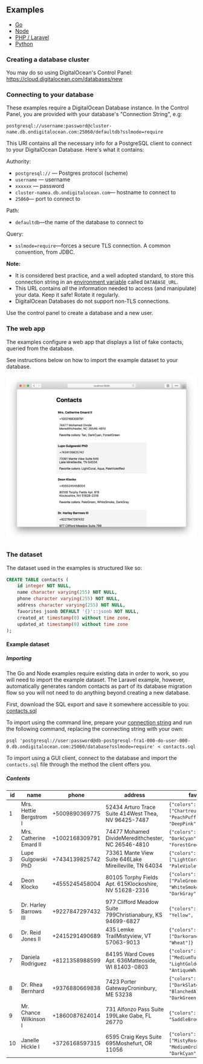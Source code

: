## Examples

* [Go](./go-contacts)
* [Node](./node-contacts)
* [PHP / Laravel](./laravel-contacts)
* [Python](./python-contacts)

### Creating a database cluster

You may do so using DigitalOcean's Control Panel: https://cloud.digitalocean.com/databases/new

### Connecting to your database

These examples require a DigitalOcean Database instance. In the Control Panel, you are provided with your database's "Connection String", e.g:

```
postgresql://username:password@cluster-name.db.ondigitalocean.com:25060/defaultdb?sslmode=require
```

This URI contains all the necessary info for a PostgreSQL client to connect to your DigitalOcean Database. Here's what it contains:

Authority:

* `postgresql://` — Postgres protocol (scheme)
* `username` — username
* `xxxxxx` — password
* `cluster-namea.db.ondigitalocean.com`— hostname to connect to
* `25060`— port to connect to

Path:

* `defaultdb`—the name of the database to connect to

Query:

* `sslmode=require`—forces a secure TLS connection. A common convention, from JDBC. 

**Note:**
- It is considered best practice, and a well adopted standard, to store this connection string in an [environment variable](https://12factor.net/config) called `DATABASE_URL`.
- This URL contains *all* the information needed to access (and manipulate) your data. Keep it safe! Rotate it regularly.
- DigitalOcean Databases do not support non-TLS connections.

Use the control panel to create a database and a new user.

### The web app

The examples configure a web app that displays a list of fake contacts, queried from the database.

See instructions below on how to import the example dataset to your database.

<p align="center">
    <img src="screenshot.png" alt="screenshot of the web app in the examples" width="1010">
</p>

### The dataset

The dataset used in the examples is structured like so:

```sql
CREATE TABLE contacts (
    id integer NOT NULL,
    name character varying(255) NOT NULL,
    phone character varying(255) NOT NULL,
    address character varying(255) NOT NULL,
    favorites jsonb DEFAULT '{}'::jsonb NOT NULL,
    created_at timestamp(0) without time zone,
    updated_at timestamp(0) without time zone
);
```

#### Example dataset

##### Importing

The Go and Node examples require existing data in order to work, so you will need to import the example dataset. The Laravel example, however, automatically generates random contacts as part of its database migration flow so you will not need to do anything beyond creating a new database.

First, download the SQL export and save it somewhere accessible to you: [contacts.sql](./contacts.sql)

To import using the command line, prepare your [connection string](#database-credentials) and run the following command, replacing the connecting string with your own:

```
psql 'postgresql://user:password@db-postgresql-fra1-000-do-user-000-0.db.ondigitalocean.com:25060/database?sslmode=require' < contacts.sql
```

To import using a GUI client, connect to the database and import the `contacts.sql` file through the method the client offers you.

##### Contents

| id | name                    | phone          | address                                                    | favorites                                                               | created_at          | updated_at          |
|----|-------------------------|----------------|------------------------------------------------------------|-------------------------------------------------------------------------|---------------------|---------------------|
| 1  | Mrs. Hettie Bergstrom I | +5009890369775 | 52434 Arturo Trace Suite 414West Thea, NV 96425-7487       | `{"colors": ["Chartreuse", "PeachPuff", "DeepPink"]}`                     | 2018-11-12 19:40:41 | 2018-11-12 19:40:41 |
| 2  | Mrs. Catherine Emard II | +1002168309791 | 74477 Mohamed DivideMeredithchester, NC 26546-4810         | `{"colors": ["Tan", "DarkCyan", "ForestGreen"]}`                          | 2018-11-12 19:40:42 | 2018-11-12 19:40:42 |
| 3  | Lupe Gulgowski PhD      | +7434139825742 | 73361 Mante View Suite 646Lake Mireilleville, TN 64034     | `{"colors": ["LightCoral", "Aqua", "PaleVioletRed"]}`                     | 2018-11-12 19:40:42 | 2018-11-12 19:40:42 |
| 4  | Deon Klocko             | +4555245458004 | 80105 Torphy Fields Apt. 615Klockoshire, NV 51628-2316     | `{"colors": ["PaleGreen", "WhiteSmoke", "DarkGray"]}`                     | 2018-11-12 19:40:42 | 2018-11-12 19:40:42 |
| 5  | Dr. Harley Barrows III  | +9227847297432 | 977 Clifford Meadow Suite 799Christianabury, KS 94699-6827 | `{"colors": ["Teal", "Yellow", "Tomato"]}`                                | 2018-11-12 19:40:42 | 2018-11-12 19:40:42 |
| 6  | Dr. Reid Jones II       | +2415291490689 | 435 Lemke TrailMistyview, VT 57063-9013                    | `{"colors": ["Darkorange", "Blue", "Wheat"]}`                             | 2018-11-12 19:40:43 | 2018-11-12 19:40:43 |
| 7  | Daniela Rodriguez       | +8121358988599 | 84195 Ward Coves Apt. 636Matteoside, WI 81403-0803         | `{"colors": ["MediumTurquoise", "LightGoldenRodYellow", "AntiqueWhite"]}` | 2018-11-12 19:40:43 | 2018-11-12 19:40:43 |
| 8  | Dr. Rhea Bernhard       | +9376880669838 | 7423 Porter GatewayCroninbury, ME 53238                    | `{"colors": ["DarkSlateGray", "BlanchedAlmond", "DarkGreen"]}`            | 2018-11-12 19:40:44 | 2018-11-12 19:40:44 |
| 9  | Mr. Chance Wilkinson I  | +1860087624014 | 731 Alfonzo Pass Suite 199Lake Gabe, FL 26770              | `{"colors": ["Cornsilk", "SaddleBrown", "Blue"]}`                         | 2018-11-12 19:40:44 | 2018-11-12 19:40:44 |
| 10 | Janelle Hickle I        | +3726168597315 | 6595 Craig Keys Suite 695Moshefurt, OR 11056               | `{"colors": ["MistyRose", "MediumOrchid", "DarkCyan"]}`                   | 2018-11-12 19:40:44 | 2018-11-12 19:40:44 |
